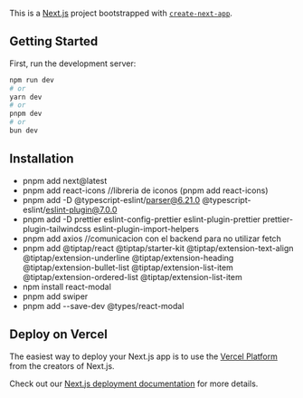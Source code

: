 This is a [Next.js](https://nextjs.org) project bootstrapped with [`create-next-app`](https://nextjs.org/docs/app/api-reference/cli/create-next-app).

## Getting Started

First, run the development server:

```bash
npm run dev
# or
yarn dev
# or
pnpm dev
# or
bun dev
```

## Installation

- pnpm add next@latest
- pnpm add react-icons //libreria de iconos (pnpm add react-icons)
- pnpm add -D @typescript-eslint/parser@6.21.0 @typescript-eslint/eslint-plugin@7.0.0
- pnpm add -D prettier eslint-config-prettier eslint-plugin-prettier prettier-plugin-tailwindcss eslint-plugin-import-helpers
- pnpm add axios //comunicacion con el backend para no utilizar fetch
- pnpm add @tiptap/react @tiptap/starter-kit @tiptap/extension-text-align @tiptap/extension-underline @tiptap/extension-heading @tiptap/extension-bullet-list @tiptap/extension-list-item @tiptap/extension-ordered-list @tiptap/extension-list-item
- npm install react-modal
- pnpm add swiper
- pnpm add --save-dev @types/react-modal

## Deploy on Vercel

The easiest way to deploy your Next.js app is to use the [Vercel Platform](https://vercel.com/new?utm_medium=default-template&filter=next.js&utm_source=create-next-app&utm_campaign=create-next-app-readme) from the creators of Next.js.

Check out our [Next.js deployment documentation](https://nextjs.org/docs/app/building-your-application/deploying) for more details.

